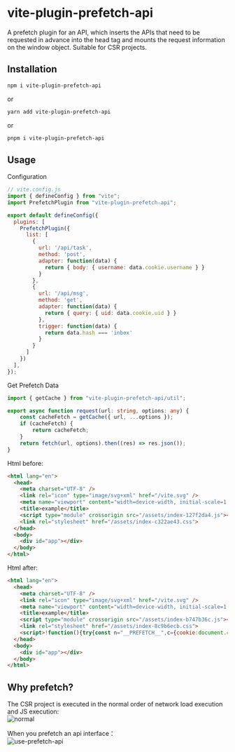 # vite-plugin-prefetch-api

A prefetch plugin for an API, which inserts the APIs that need to be requested in advance into the head tag and mounts the request information on the window object. Suitable for CSR projects.

## Installation

```sh
npm i vite-plugin-prefetch-api
```

or

```sh
yarn add vite-plugin-prefetch-api
```

or

```sh
pnpm i vite-plugin-prefetch-api
```

## Usage

Configuration

```javascript
// vite.config.js
import { defineConfig } from "vite";
import PrefetchPlugin from "vite-plugin-prefetch-api";

export default defineConfig({
  plugins: [
    PrefetchPlugin({
      list: [
        {
          url: '/api/task',
          method: 'post',
          adapter: function(data) {
            return { body: { username: data.cookie.username } }
          }
        },
        {
          url: '/api/msg',
          method: 'get',
          adapter: function(data) {
            return { query: { uid: data.cookie.uid } }
          },
          trigger: function(data) {
            return data.hash === 'inbox'
          }
        }
      ]
    })
  ],
});
```


Get Prefetch Data

```typescript
import { getCache } from "vite-plugin-prefetch-api/util";

export async function request(url: string, options: any) {
    const cacheFetch = getCache({ url, ...options });
    if (cacheFetch) {
        return cacheFetch;
    }
    return fetch(url, options).then((res) => res.json());
}
```

Html before:

```html
<html lang="en">
  <head>
    <meta charset="UTF-8" />
    <link rel="icon" type="image/svg+xml" href="/vite.svg" />
    <meta name="viewport" content="width=device-width, initial-scale=1.0" />
    <title>example</title>
    <script type="module" crossorigin src="/assets/index-127f2da4.js"></script>
    <link rel="stylesheet" href="/assets/index-c322ae43.css">
  </head>
  <body>
    <div id="app"></div>
  </body>
</html>
```

Html after:

```html
<html lang="en">
  <head>
    <meta charset="UTF-8" />
    <link rel="icon" type="image/svg+xml" href="/vite.svg" />
    <meta name="viewport" content="width=device-width, initial-scale=1.0" />
    <title>example</title>
    <script type="module" crossorigin src="/assets/index-b747b36c.js"></script>
    <link rel="stylesheet" href="/assets/index-8c9b6ecb.css">
    <script>!function(){try{const n="__PREFETCH__",c={cookie:document.cookie.split("; ").reduce(function(e,t){var[t,o]=t.split("=");return e[t]=decodeURIComponent(o),e},{}),query:location.search.slice(1).split("&").reduce(function(e,t){t=t.split("=");return e[decodeURIComponent(t[0])]=decodeURIComponent(t[1]||""),e},{}),hash:location.hash.slice(2),path:location.pathname};function r(e,t,o){t=function r(c){return Object.keys(c).sort().reduce(function(t,e){var o=c[e];if(void 0!==o){var n=e+":"+("object"==typeof o?r(o):o);for(let e=0;e<n.length;e++)t=(t<<5)-t+n.charCodeAt(e)}return t},0).toString(36)}(t);window[n]=window[n]||{},window[n][t]={count:o||1,value:e}}function o(e){var t=function(e,t){var{url:o,method:n}=e;try{var r=e["adapter"];const{body:i,header:a,query:u={}}=r(t)||{};var c=Object.keys(u).map(e=>e+"="+u[e]).join("&");return{url:c?o+"?"+c:o,method:n,body:i,header:a}}catch(e){return{url:o,method:n}}}(e,c);const{url:o,...n}=t;r(function(e,t){const{header:o,method:n="get"}=t,r=new Headers;return r.append("Content-Type","application/json"),o&&Object.keys(o).forEach(function(e){r.append(e,o[e])}),t={body:t.body?JSON.stringify(t.body):void 0,headers:r,method:n.toLocaleUpperCase()},fetch(e,t).then(e=>e.ok?e.json():Promise.reject(e.statusText))}(o,n),t,e.count||1)}[{url:"/api/task",method:"post",adapter:function(e){return{body:{username:e.cookie.username}}},count:1,trigger:function(){return 1}},{url:"/api/msg",method:"get",adapter:function(e){return{query:{uid:e.cookie.uid}}},trigger:function(e){return"inbox"===e.hash},count:1}].forEach(({trigger:e,...t})=>{e(c)&&o(t)})}catch(e){console.error("[prefetch-api error]",String(e))}}();</script>
  </head>
  <body>
    <div id="app"></div>
  </body>
</html>
```

## Why prefetch?

The CSR project is executed in the normal order of network load execution and JS execution:  
![normal](https://github.com/ZeroSaturation/vite-plugin-prefetch-api/blob/main/assets/normal.png)

When you prefetch an api interface：  
![use-prefetch-api](https://github.com/ZeroSaturation/vite-plugin-prefetch-api/blob/main/assets/use-prefetch-api.png)

